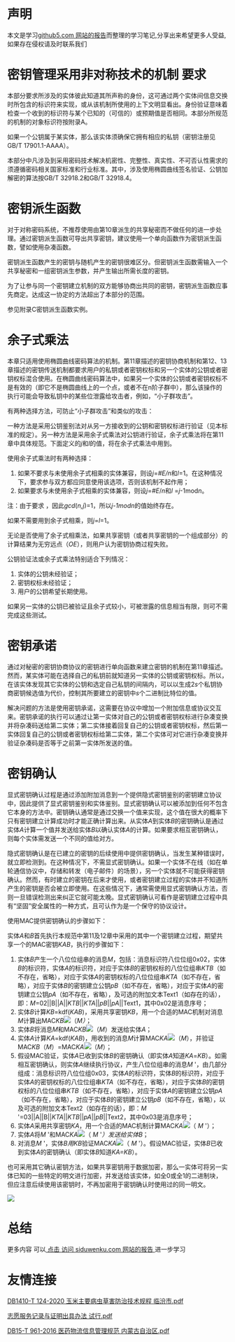 # 声明 
本文是学习[github5.com 网站的报告](https://siduwenku.com/view/list/report?f=first)而整理的学习笔记,分享出来希望更多人受益,如果存在侵权请及时联系我们
# 密钥管理采用非对称技术的机制 要求  
  
本部分要求所涉及的实体彼此知道其所声称的身份，这可通过两个实体间信息交换时所包含的标识符来实现，或从该机制所使用的上下文明显看出。身份验证意味着检查一个收到的标识符与某个已知的（可信的）或预期值是否相同。本部分所规范的机制的对象标识符按附录A。  
  
如果一个公钥属于某实体，那么该实体须确保它拥有相应的私钥（密钥注册见GB/T 17901.1-AAAA）。  
  
本部分中凡涉及到采用密码技术解决机密性、完整性、真实性、不可否认性需求的须遵循密码相关国家标准和行业标准。其中，涉及使用椭圆曲线签名验证、公钥加解密的算法按GB/T 32918.2和GB/T 32918.4。  
  
# 密钥派生函数  
  
对于对称密码系统，不推荐使用由第10章派生的共享秘密而不做任何的进一步处理。通过密钥派生函数可导出共享密钥，建议使用一个单向函数作为密钥派生函数，譬如使用杂凑函数。  
  
密钥派生函数产生的密钥与随机产生的密钥很难区分。但密钥派生函数需输入一个共享秘密和一组密钥派生参数，并产生输出所需长度的密钥。  
  
为了让参与同一个密钥建立机制的双方能够协商出共同的密钥，密钥派生函数应事先商定。达成这一协定的方法超出了本部分的范围。  
  
参见附录C密钥派生函数实例。  
  
# 余子式乘法  
  
本章只适用使用椭圆曲线密码算法的机制。第11章描述的密钥协商机制和第12、13章描述的密钥传送机制都要求用户的私钥或者密钥权标和另一个实体的公钥或者密钥权标混合使用。在椭圆曲线密码算法中，如果另一个实体的公钥或者密钥权标不是有效的（即它不是椭圆曲线上的一个点，或者不在n阶子群中），那么该操作的执行可能会导致私钥中的某些位泄露给攻击者，例如，“小子群攻击”。  
  
有两种选择方法，可防止“小子群攻击”和类似的攻击：  
  
一种方法是采用公钥鉴别法对从另一方接收到的公钥和密钥权标进行验证（见本标准的规定）。另一种方法是采用余子式乘法对公钥进行验证，余子式乘法将在第11章中具体规范。下面定义的*j*和*l*的值，将在余子式乘法中用到。  
  
使用余子式乘法时有两种选择：  
  
1.  如果不要求与未使用余子式相乘的实体兼容，则设*j*=*\#E/n*和*l*=1。在这种情况下，要求参与双方都应同意使用该选项，否则该机制不起作用；  
2.  如果要求与未使用余子式相乘的实体兼容，则设*j*=*\#E*/*n*和*l* =*j*-1mod*n*。  
  
注：由于要求 ，因此*gcd*(*n,j*)=1，所以*j-*1*modn*的值始终存在。  
  
如果不需要用到余子式相乘，则*j*=*l*=1。  
  
无论是否使用了余子式相乘法，如果共享密钥（或者共享密钥的一个组成部分）的计算结果为无穷远点（*OE*），则用户认为密钥协商过程失败。  
  
公钥验证法或余子式乘法特别适合下列情况：  
  
1.  实体的公钥未经验证；  
2.  密钥权标未经验证；  
3.  用户的公钥希望长期使用。  
  
如果另一实体的公钥已被验证且余子式较小，可被泄露的信息相当有限，则可不需完成这些测试。  
  
# 密钥承诺  
  
通过对秘密的密钥协商协议的密钥进行单向函数来建立密钥的机制在第11章描述。然而，某实体可能在选择自己的私钥前就知道另一实体的公钥或密钥权标。所以，在该实体发现其它实体的公钥和选定自己私钥的间隔内，可以以生成2*s*个私钥协商密钥候选值为代价，控制其所要建立的密钥中*s*个二进制比特位的值。  
  
解决问题的方法是使用密钥承诺，这需要在协议中增加一个附加信息或协议交互来。密钥承诺的执行可以通过让第一实体对自己的公钥或者密钥权标进行杂凑变换并将杂凑码送给第二实体；第二实体接着回复自己的公钥或者密钥权标，然后第一实体回复自己的公钥或者密钥权标给第二实体，第二个实体可对它进行杂凑变换并验证杂凑码是否等于之前第一实体所发送的值。  
  
# 密钥确认  
  
显式密钥确认过程是通过添加附加消息到一个提供隐式密钥鉴别的密钥建立协议中，因此提供了显式密钥鉴别和实体鉴别。显式密钥确认可以被添加到任何不包含它本身的方法中。密钥确认通常是通过交换一个值来实现，这个值在很大的概率下只有密钥建立计算成功时才能正确计算出来。从实体*A*到实体*B*的密钥确认是通过实体*A*计算一个值并发送给实体*B*以确认实体*A*的计算。如果要求相互密钥确认，则每个实体需发送一个不同的值给对方。  
  
隐式密钥确认是在已建立的密钥的后续使用中提供密钥确认，当发生某种错误时，就立即检测到。在这种情况下，不需显式密钥确认。如果一个实体不在线（如在单轮通信协议中，存储和转发（电子邮件）的场景），另一个实体就不可能获得密钥确认。然而，有时建立的密钥在后来才使用，或者密钥建立过程的实体并不知道所产生的密钥是否会被立即使用。在这些情况下，通常需使用显式密钥确认方法，否则一旦错误检测出来纠正它就可能太晚。显式密钥确认可看作是密钥建立过程中具有“坚固”安全属性的一种方式，且可认作为是一个保守的协议设计。  
  
使用MAC提供密钥确认的步骤如下：  
  
实体*A*和*B*首先执行本规范中第11及12章中采用的其中一个密钥建立过程，期望共享一个的MAC密钥*KAB*，执行的步骤如下：  
  
1.  实体*B*产生一个八位位组串的消息*M*，包括：消息标识符八位位组0x02，实体*B*的标识符，实体*A*的标识符，对应于实体*B*的密钥权标的八位位组串*KTB*（如不存在，省略），对应于实体*A*的密钥权标的八位位组串*KTA*（如不存在，省略），对应于实体*B*的密钥建立公钥*pB*（如不存在，省略），对应于实体*A*的密钥建立公钥*pA*（如不存在，省略），及可选的附加文本Text1（如存在的话），即：*M*=02\|\|B\|\|A\|\|*KTB*\|\|*KTA*\|\|*pB*\|\|*pA*\|\|Text1，其中0x02是消息序号；  
2.  实体*B*计算*KB*=kdf(*KAB*)，采用共享密钥*KB*，用一个合适的MAC机制对消息*M*计算出MAC*KB*![](http://public.host.github5.com/media/b9e0dcef8f6b359502601f879cf4b875.emf)（*M）*；  
3.  实体*B*将消息*M*和MAC*KB*![](http://public.host.github5.com/media/b9e0dcef8f6b359502601f879cf4b875.emf)（*M*）发送给实体*A*；  
4.  实体*A*计算*KA*=kdf(*KAB*)，用收到的消息*M*计算MAC*KA*![](http://public.host.github5.com/media/dba430991f1c6730d25ec4228858825f.emf)（*M*），并验证MAC*KB*（*M*）=MAC*KA*![](http://public.host.github5.com/media/dba430991f1c6730d25ec4228858825f.emf)（*M*）；  
5.  假设MAC验证，实体*A*已收到实体*B*的密钥确认（即实体*A*知道*KA*=*KB*）。如需相互密钥确认，则实体*A*继续执行协议，产生八位位组串的消息*M* '，由几部分组成：消息标识符八位位组0x03，实体*A*的标识符，实体*B*的标识符，对应于实体*A*的密钥权标的八位位组串*KTA*（如不存在，省略），对应于实体*B*的密钥权标的八位位组串*KTB*（如不存在，省略），对应于实体*A*的密钥建立公钥*pA*（如不存在，省略），对应于实体*B*的密钥建立公钥*pB*（如不存在，省略），以及可选的附加文本Text2（如存在的话），即：*M* '=03\|\|A\|\|B\|\|*KTA*\|\|*KTB*\|\|*pA*\|\|*pB*\|\|Text2，其中0x03是消息序号；  
6.  实体*A*采用共享密钥*KA*，用一个合适的MAC机制计算MAC*KA*![](http://public.host.github5.com/media/dba430991f1c6730d25ec4228858825f.emf)（ *M* '）；  
7.  实体*A*将*M* '和MAC*KA*![](http://public.host.github5.com/media/dba430991f1c6730d25ec4228858825f.emf)（ *M* '*）*发送给实体*B*；  
8.  对消息*M* '，实体*B用KB*验证MAC*KA*![](http://public.host.github5.com/media/dba430991f1c6730d25ec4228858825f.emf)（ *M* '）。假设MAC验证，实体*B*已收到实体*A*的密钥确认（即实体*B*知道*KA=KB*）。  
  
也可采用其它确认密钥方法，如果共享密钥用于数据加密，那么一实体可将另一实体已知的一些特定的明文进行加密，并发送给该实体，如全0或全1的二进制块，但应注意后续使用该密钥时，不再加密用于密钥确认时使用过的同一明文。  
  

![](http://public.host.github5.com/media/fengmian.png)
# 总结 
 更多内容 可以[ 点击 访问 siduwenku.com 网站的报告 ](https://siduwenku.com/view/list/report?f=2023)进一步学习

# 友情连接
[DB1410-T 124-2020 玉米主要病虫草害防治技术规程 临汾市.pdf](http://github5.com/view/26452?f=new)

[志愿服务记录与证明出具办法 试行.pdf](http://github5.com/view/77106?f=new)

[DB15-T 961-2016 医药物流信息管理规范 内蒙古自治区.pdf](http://github5.com/view/44964?f=new)
